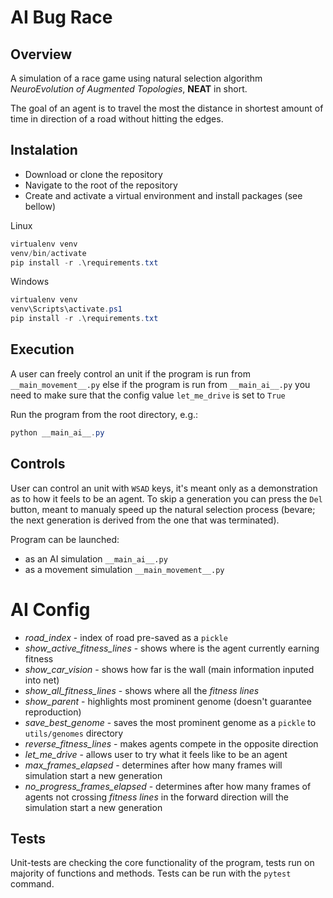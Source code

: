 # AI Bug Race

## Overview
A simulation of a race game using natural selection algorithm *NeuroEvolution of Augmented Topologies*, **NEAT** in short.

The goal of an agent is to travel the most the distance in shortest amount of time in direction of a road without hitting the edges.

## Instalation
- Download or clone the repository
- Navigate to the root of the repository
- Create and activate a virtual environment and install packages (see bellow)

Linux
```ps1
virtualenv venv
venv/bin/activate
pip install -r .\requirements.txt
```
Windows
```ps1
virtualenv venv
venv\Scripts\activate.ps1
pip install -r .\requirements.txt
```


## Execution
A user can freely control an unit if the program is run from `__main_movement__.py` else if the program is run from `__main_ai__.py` you need to make sure that the config value `let_me_drive` is set to  `True`
  
Run the program from the root directory, e.g.:
```ps1
python __main_ai__.py
```

## Controls
User can control an unit with `WSAD` keys, it's meant only as a demonstration as to how it feels to be an agent.
To skip a generation you can press the `Del` button, meant to manualy speed up the natural selection process (bevare; the next generation is derived from the one that was terminated).

Program can be launched:
- as an AI simulation `__main_ai__.py`
- as a movement simulation `__main_movement__.py`
  
# AI Config 

- *road_index*
        - index of road pre-saved as a `pickle` 
- *show_active_fitness_lines*
        - shows where is the agent currently earning fitness
- *show_car_vision* 
        - shows how far is the wall (main information inputed into net)
- *show_all_fitness_lines* 
        - shows where all the *fitness lines*
- *show_parent* 
        - highlights most prominent genome (doesn't guarantee reproduction)
- *save_best_genome* 
        - saves the most prominent genome as a `pickle` to `utils/genomes` directory 
- *reverse_fitness_lines*
        - makes agents compete in the opposite direction 
- *let_me_drive* 
        - allows user to try what it feels like to be an agent
- *max_frames_elapsed* 
        - determines after how many frames will simulation start a new generation
- *no_progress_frames_elapsed* 
        - determines after how many frames of agents not crossing *fitness lines* in the forward direction will the simulation start a new generation

## Tests
Unit-tests are checking the core functionality of the program, tests run on majority of functions and methods. Tests can be run with the `pytest` command.